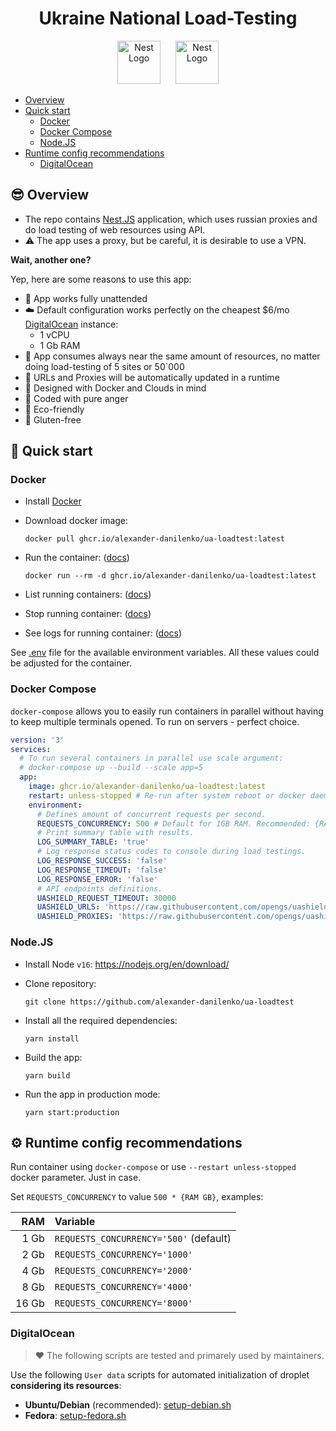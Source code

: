 <h1 align="center">Ukraine National Load-Testing</h1>

<p align="center">
  <img src="https://upload.wikimedia.org/wikipedia/commons/4/49/Flag_of_Ukraine.svg" height="69" alt="Nest Logo" hspace="10" />
  <img src="https://nestjs.com/img/logo_text.svg" height="69" alt="Nest Logo" hspace="10" />
</p>

- [Overview](#-overview)
- [Quick start](#-quick-start)
  - [Docker](#docker)
  - [Docker Compose](#docker-compose)
  - [Node.JS](#nodejs)
- [ Runtime config recommendations](#️-runtime-config-recommendations)
  - [DigitalOcean](#digitalocean)

## 😎 Overview

- The repo contains [Nest.JS](https://nestjs.com) application, which uses russian proxies and do load testing of web resources using API.
- ⚠ The app uses a proxy, but be careful, it is desirable to use a VPN.

**Wait, another one?**

Yep, here are some reasons to use this app:

- 🙌 App works fully unattended
- ☁️ Default configuration works perfectly on the cheapest $6/mo [DigitalOcean](https://m.do.co/c/231316d38894) instance:
  - 1 vCPU
  - 1 Gb RAM
- 🧠 App consumes always near the same amount of resources, no matter doing load-testing of 5 sites or 50`000
- 🔄 URLs and Proxies will be automatically updated in a runtime
- 🐋️ Designed with Docker and Clouds in mind
- 💢️ Coded with pure anger
- 🍁 Eco-friendly
- 🥦 Gluten-free

## 🚀 Quick start

### Docker

- Install [Docker](https://docker.com)

- Download docker image:

  ```shell
  docker pull ghcr.io/alexander-danilenko/ua-loadtest:latest
  ```

- Run the container: ([docs](https://docs.docker.com/engine/reference/commandline/run/))

  ```shell
  docker run --rm -d ghcr.io/alexander-danilenko/ua-loadtest:latest
  ```

- List running containers: ([docs](https://docs.docker.com/engine/reference/commandline/ps/))
- Stop running container: ([docs](https://docs.docker.com/engine/reference/commandline/stop/))
- See logs for running container: ([docs](https://docs.docker.com/engine/reference/commandline/logs/))

See [.env](./.env) file for the available environment variables. All these values could be adjusted for the container.

### Docker Compose

`docker-compose` allows you to easily run containers in parallel without having to keep multiple terminals opened. To run on servers - perfect choice.

```yaml
version: '3'
services:
  # To run several containers in parallel use scale argument:
  # docker-compose up --build --scale app=5
  app:
    image: ghcr.io/alexander-danilenko/ua-loadtest:latest
    restart: unless-stopped # Re-run after system reboot or docker daemon restart.
    environment:
      # Defines amount of concurrent requests per second.
      REQUESTS_CONCURRENCY: 500 # Default for 1GB RAM. Recommended: {RAM in Gb} * 500.
      # Print summary table with results.
      LOG_SUMMARY_TABLE: 'true'
      # Log response status codes to console during load testings.
      LOG_RESPONSE_SUCCESS: 'false'
      LOG_RESPONSE_TIMEOUT: 'false'
      LOG_RESPONSE_ERROR: 'false'
      # API endpoints definitions.
      UASHIELD_REQUEST_TIMEOUT: 30000
      UASHIELD_URLS: 'https://raw.githubusercontent.com/opengs/uashieldtargets/v2/sites.json'
      UASHIELD_PROXIES: 'https://raw.githubusercontent.com/opengs/uashieldtargets/v2/proxy.json'
```

### Node.JS

- Install Node `v16`: https://nodejs.org/en/download/

- Clone repository:

  ```shell
  git clone https://github.com/alexander-danilenko/ua-loadtest
  ```

- Install all the required dependencies:
  ```shell
  yarn install
  ```

- Build the app:

  ```shell
  yarn build
  ```

- Run the app in production mode:

  ```shell
  yarn start:production
  ```

## ⚙️ Runtime config recommendations

Run container using `docker-compose` or use `--restart unless-stopped` docker parameter. Just in case.

Set `REQUESTS_CONCURRENCY` to value `500 * {RAM GB}`, examples:

|   RAM | Variable                               |
|------:|:---------------------------------------|
|  1 Gb | `REQUESTS_CONCURRENCY='500'` (default) |
|  2 Gb | `REQUESTS_CONCURRENCY='1000'`          |
|  4 Gb | `REQUESTS_CONCURRENCY='2000'`          |
|  8 Gb | `REQUESTS_CONCURRENCY='4000'`          |
| 16 Gb | `REQUESTS_CONCURRENCY='8000'`          |

### DigitalOcean

> ❤️ The following scripts are tested and primarely used by maintainers.

Use the following `User data` scripts for automated initialization of droplet **considering its resources**:

- **Ubuntu/Debian** (recommended): [setup-debian.sh](./examples/digitalocean/setup-debian.sh)
- **Fedora**: [setup-fedora.sh](./examples/digitalocean/setup-fedora.sh)
